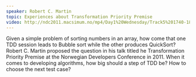 ```yaml
---
speaker: Robert C. Martin
topic: Experiences about Transformation Priority Premise
video: http://ndc2011.macsimum.no/mp4/Day1%20Wednesday/Track5%201740-1840.mp4
---
```


Given a simple problem of sorting numbers in an array, how come that one TDD session leads to Bubble sort while the other produces QuickSort? Robert C.  Martin proposed the question in his talk titled he Transformation Priority Premise at the Norwegian Developers Conference in 2011. When it comes to developing algorithms, how big should a step of TDD be? How to choose the next test case?
